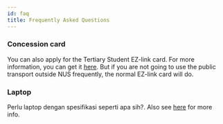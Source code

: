 ```yaml
---
id: faq
title: Frequently Asked Questions
---
```


### Concession card

You can also apply for the Tertiary Student EZ-link card. For more information, you can get it [here](http://www.transitlink.com.sg/PSdetail.aspx?ty=art&Id=72). But if you are not going to use the public transport outside NUS frequently, the normal EZ-link card will do.

### Laptop

Perlu laptop dengan spesifikasi seperti apa sih?. Also see [here](things-to-know#purchasing-laptops-electronics-gadgets) for more info.
